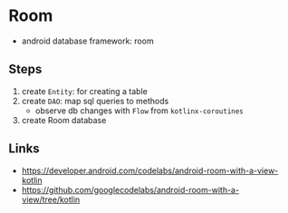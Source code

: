 # Room
* android database framework: room

## Steps
1. create `Entity`: for creating a table
2. create `DAO`: map sql queries to methods
    * observe db changes with `Flow` from `kotlinx-coroutines`
3. create Room database

## Links
* https://developer.android.com/codelabs/android-room-with-a-view-kotlin
* https://github.com/googlecodelabs/android-room-with-a-view/tree/kotlin
